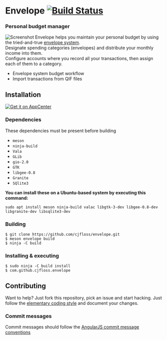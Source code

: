 # Envelope [![Build Status](https://travis-ci.com/cjfloss/envelope.svg?branch=master)](https://travis-ci.com/cjfloss/envelope)
### Personal budget manager
![Screenshot](https://github.com/cjfloss/envelope/raw/master/data/screenshots/03.png)
Envelope helps you maintain your personal budget by using the tried-and-true [envelope system](https://en.wikipedia.org/wiki/Envelope_system).  
Designate spending categories (envelopes) and distribute your monthly income into them.  
Configure accounts where you record all your transactions, then assign each of them to a category.  

* Envelope system budget workflow
* Import transactions from QIF files

## Installation
[![Get it on AppCenter](https://appcenter.elementary.io/badge.svg)](https://appcenter.elementary.io/com.github.cjfloss.envelope)

### Dependencies
These dependencies must be present before building
- `meson`
- `ninja-build`
- `Vala`
- `GLib`
- `gio-2.0`
- `GTK`
- `libgee-0.8`
- `Granite`
- `SQlite3`

 **You can install these on a Ubuntu-based system by executing this command:**

`sudo apt install meson ninja-build valac libgtk-3-dev libgee-0.8-dev libgranite-dev libsqlite3-dev ` 

### Building
```
$ git clone https://github.com/cjfloss/envelope.git
$ meson envelope build
$ ninja -C build
```

### Installing & executing
```
$ sudo ninja -C build install
$ com.github.cjfloss.envelope
```

## Contributing

Want to help? Just fork this repository, pick an issue and start hacking. Just follow the [elementary coding style](https://elementary.io/docs/code/reference#code-style) and document your changes.

### Commit messages

Commit messages should follow the [AngularJS commit message conventions](https://docs.google.com/document/d/1QrDFcIiPjSLDn3EL15IJygNPiHORgU1_OOAqWjiDU5Y/edit)
